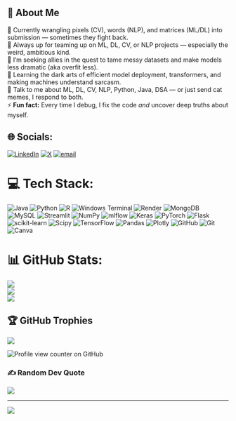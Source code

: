 ## 💫 About Me

🔭 Currently wrangling pixels (CV), words (NLP), and matrices (ML/DL) into submission — sometimes they fight back.  
👯 Always up for teaming up on ML, DL, CV, or NLP projects — especially the weird, ambitious kind.  
🤝 I’m seeking allies in the quest to tame messy datasets and make models less dramatic (aka overfit less).  
🌱 Learning the dark arts of efficient model deployment, transformers, and making machines understand sarcasm.  
💬 Talk to me about ML, DL, CV, NLP, Python, Java, DSA — or just send cat memes, I respond to both.  
⚡ **Fun fact:** Every time I debug, I fix the code *and* uncover deep truths about myself.


## 🌐 Socials:
[![LinkedIn](https://img.shields.io/badge/LinkedIn-%230077B5.svg?logo=linkedin&logoColor=white)](https://linkedin.com/in/https://www.linkedin.com/in/vidushi-anand-49420928a/) [![X](https://img.shields.io/badge/X-black.svg?logo=X&logoColor=white)](https://x.com/https://x.com/idkwhyvi62159) [![email](https://img.shields.io/badge/Email-D14836?logo=gmail&logoColor=white)](mailto:vidushianand09@gmail.com) 

# 💻 Tech Stack:
![Java](https://img.shields.io/badge/java-%23ED8B00.svg?style=for-the-badge&logo=openjdk&logoColor=white) ![Python](https://img.shields.io/badge/python-3670A0?style=for-the-badge&logo=python&logoColor=ffdd54) ![R](https://img.shields.io/badge/r-%23276DC3.svg?style=for-the-badge&logo=r&logoColor=white) ![Windows Terminal](https://img.shields.io/badge/Windows%20Terminal-%234D4D4D.svg?style=for-the-badge&logo=windows-terminal&logoColor=white) ![Render](https://img.shields.io/badge/Render-%46E3B7.svg?style=for-the-badge&logo=render&logoColor=white) ![MongoDB](https://img.shields.io/badge/MongoDB-%234ea94b.svg?style=for-the-badge&logo=mongodb&logoColor=white) ![MySQL](https://img.shields.io/badge/mysql-4479A1.svg?style=for-the-badge&logo=mysql&logoColor=white) ![Streamlit](https://img.shields.io/badge/Streamlit-%23FE4B4B.svg?style=for-the-badge&logo=streamlit&logoColor=white) ![NumPy](https://img.shields.io/badge/numpy-%23013243.svg?style=for-the-badge&logo=numpy&logoColor=white) ![mlflow](https://img.shields.io/badge/mlflow-%23d9ead3.svg?style=for-the-badge&logo=numpy&logoColor=blue) ![Keras](https://img.shields.io/badge/Keras-%23D00000.svg?style=for-the-badge&logo=Keras&logoColor=white) ![PyTorch](https://img.shields.io/badge/PyTorch-%23EE4C2C.svg?style=for-the-badge&logo=PyTorch&logoColor=white) ![Flask](https://img.shields.io/badge/flask-%23000.svg?style=for-the-badge&logo=flask&logoColor=white) ![scikit-learn](https://img.shields.io/badge/scikit--learn-%23F7931E.svg?style=for-the-badge&logo=scikit-learn&logoColor=white) ![Scipy](https://img.shields.io/badge/SciPy-%230C55A5.svg?style=for-the-badge&logo=scipy&logoColor=%white) ![TensorFlow](https://img.shields.io/badge/TensorFlow-%23FF6F00.svg?style=for-the-badge&logo=TensorFlow&logoColor=white) ![Pandas](https://img.shields.io/badge/pandas-%23150458.svg?style=for-the-badge&logo=pandas&logoColor=white) ![Plotly](https://img.shields.io/badge/Plotly-%233F4F75.svg?style=for-the-badge&logo=plotly&logoColor=white) ![GitHub](https://img.shields.io/badge/github-%23121011.svg?style=for-the-badge&logo=github&logoColor=white) ![Git](https://img.shields.io/badge/git-%23F05033.svg?style=for-the-badge&logo=git&logoColor=white) ![Canva](https://img.shields.io/badge/Canva-%2300C4CC.svg?style=for-the-badge&logo=Canva&logoColor=white)
# 📊 GitHub Stats:
![](https://github-readme-stats.vercel.app/api?username=Vidushi2709&theme=dark&hide_border=false&include_all_commits=false&count_private=false)<br/>
![](https://nirzak-streak-stats.vercel.app/?user=Vidushi2709&theme=dark&hide_border=false)<br/>
![](https://github-readme-stats.vercel.app/api/top-langs/?username=Vidushi2709&theme=dark&hide_border=false&include_all_commits=false&count_private=false&layout=compact)

## 🏆 GitHub Trophies
![](https://github-profile-trophy.vercel.app/?username=Vidushi2709&theme=shades-of-purple&no-frame=false&no-bg=false&margin-w=4)

![Profile view counter on GitHub](https://komarev.com/ghpvc/?username=perisicnikola37)

### ✍️ Random Dev Quote
![](https://quotes-github-readme.vercel.app/api?type=horizontal&theme=merko)

---
[![](https://visitcount.itsvg.in/api?id=Vidushi2709&icon=5&color=10)](https://visitcount.itsvg.in)

<!-- Proudly created with GPRM ( https://gprm.itsvg.in ) -->
